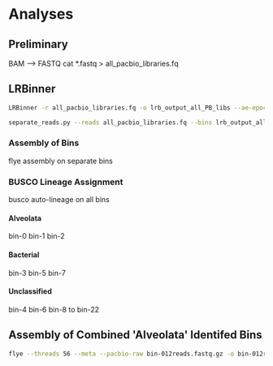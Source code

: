 # Analyses

## Preliminary
BAM --> FASTQ
cat *.fastq > all_pacbio_libraries.fq

## LRBinner
```bash
LRBinner -r all_pacbio_libraries.fq -o lrb_output_all_PB_libs --ae-epochs 200 --resume -mbs 1000 -bit 0 -bs 10 -bc 10 --threads 56

separate_reads.py --reads all_pacbio_libraries.fq --bins lrb_output_all_PB_libs/binning_result.pkl --outpath seperated_reads
```
### Assembly of Bins
flye assembly on separate bins

### BUSCO Lineage Assignment
busco auto-lineage on all bins

#### Alveolata
 bin-0
 bin-1
 bin-2

#### Bacterial
 bin-3
 bin-5
 bin-7

#### Unclassified
 bin-4
 bin-6
 bin-8 to bin-22

## Assembly of Combined 'Alveolata' Identifed Bins
```bash
flye --threads 56 --meta --pacbio-raw bin-012reads.fastq.gz -o bin-012reads_assembly_raw
```
